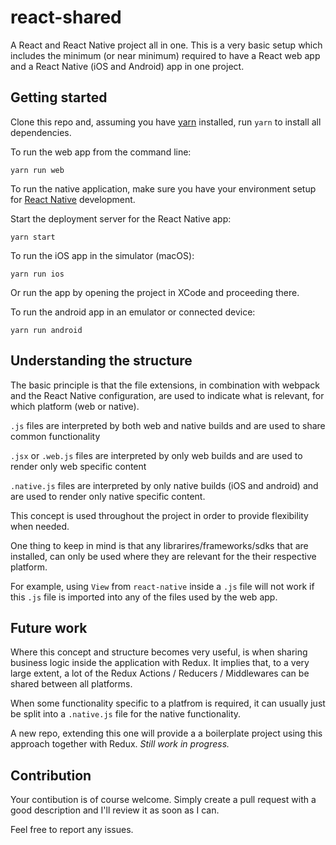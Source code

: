 # react-shared
A React and React Native project all in one.
This is a very basic setup which includes the minimum (or near minimum) required to have a React web app and a React Native (iOS and Android) app in one project.

## Getting started

Clone this repo and, assuming you have [yarn](https://yarnpkg.com/lang/en/) installed, run `yarn` to install all dependencies.

To run the web app from the command line:

```
yarn run web
```

To run the native application, make sure you have your environment setup for [React Native](https://facebook.github.io/react-native/docs/getting-started.html) development.

Start the deployment server for the React Native app:

```
yarn start
```

To run the iOS app in the simulator (macOS):

```
yarn run ios
```

Or run the app by opening the project in XCode and proceeding there.

To run the android app in an emulator or connected device:

```
yarn run android
```

## Understanding the structure

The basic principle is that the file extensions, in combination with webpack and the React Native configuration, are used to indicate what is relevant, for which platform (web or native).

`.js` files are interpreted by both web and native builds and are used to share common functionality

`.jsx` or `.web.js` files are interpreted by only web builds and are used to render only web specific content

`.native.js` files are interpreted by only native builds (iOS and android) and are used to render only native specific content.

This concept is used throughout the project in order to provide flexibility when needed. 

One thing to keep in mind is that any librarires/frameworks/sdks that are installed, can only be used where they are relevant for the their respective platform.

For example, using `View` from `react-native` inside a `.js` file will not work if this `.js` file is imported into any of the files used by the web app.

## Future work
Where this concept and structure becomes very useful, is when sharing business logic inside the application with Redux. It implies that, to a very large extent, a lot of the Redux Actions / Reducers / Middlewares can be shared between all platforms. 

When some functionality specific to a platfrom is required, it can usually just be split into a `.native.js` file for the native functionality.

A new repo, extending this one will provide a a boilerplate project using this approach together with Redux. _Still work in progress._

## Contribution
Your contibution is of course welcome. Simply create a pull request with a good description and I'll review it as soon as I can.

Feel free to report any issues.

